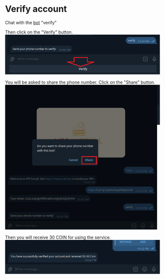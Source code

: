 # Verify account

Chat with the [bot](https://t.me/VpsInstallBot) "verify"

Then click on the "Verify" button.
![Verify](../imgs/verify1.png)


You will be asked to share the phone number. Click on the "Share" button.
![Verify](../imgs/verify2.png)


Then you will receive 30 COIN for using the service.
![Verify](../imgs/verify3.png)
